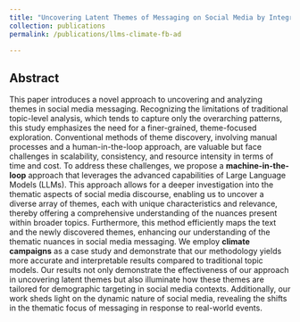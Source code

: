 ```yaml
---
title: "Uncovering Latent Themes of Messaging on Social Media by Integrating LLMs: A Case Study on Climate Campaigns"
collection: publications
permalink: /publications/llms-climate-fb-ad

---
```


## Abstract
This paper introduces a novel approach to uncovering and analyzing themes in social media messaging. Recognizing the limitations of traditional topic-level analysis, which tends to capture only the overarching patterns, this study emphasizes the need for a finer-grained, theme-focused exploration. Conventional methods of theme discovery, involving manual processes and a human-in-the-loop approach, are valuable but face challenges in scalability, consistency, and resource intensity in terms of time and cost. To address these challenges, we propose a **machine-in-the-loop** approach that leverages the advanced capabilities of Large Language Models (LLMs). This approach allows for a deeper investigation into the thematic aspects of social media discourse, enabling us to uncover a diverse array of themes, each with unique characteristics and relevance, thereby offering a comprehensive understanding of the nuances present within broader topics. Furthermore, this method efficiently maps the text and the newly discovered themes, enhancing our understanding of the thematic nuances in social media messaging. We employ **climate campaigns** as a case study and demonstrate that our methodology yields more accurate and interpretable results compared to traditional topic models. Our results not only demonstrate the effectiveness of our approach in uncovering latent themes but also illuminate how these themes are tailored for demographic targeting in social media contexts. Additionally, our work sheds light on the dynamic nature of social media, revealing the shifts in the thematic focus of messaging in response to real-world events.
